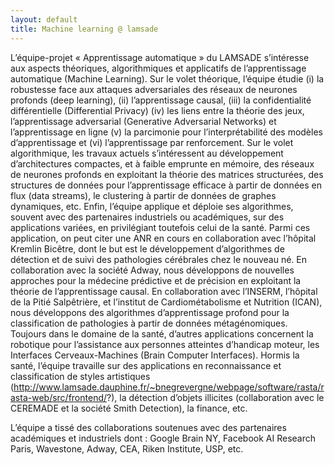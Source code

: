```yaml
---
layout: default
title: Machine learning @ lamsade
---
```


L’équipe-projet « Apprentissage automatique » du LAMSADE s’intéresse aux aspects théoriques, algorithmiques et applicatifs de l’apprentissage automatique (Machine Learning).
Sur le volet théorique, l’équipe étudie (i) la robustesse face aux attaques adversariales des réseaux de neurones profonds (deep learning), (ii) l’apprentissage causal, (iii) la confidentialité différentielle (Differential Privacy) (iv) les liens entre la théorie des jeux, l’apprentissage adversarial (Generative Adversarial Networks) et l’apprentissage en ligne (v) la parcimonie pour l’interprétabilité des modèles d’apprentissage et (vi) l’apprentissage par renforcement.
Sur le volet algorithmique, les travaux actuels s’intéressent au développement d’architectures compactes, et à faible emprunte en mémoire, des réseaux de neurones profonds en exploitant la théorie des matrices structurées, des structures de données pour l’apprentissage efficace à partir de données en flux (data streams), le clustering à partir de données de graphes dynamiques, etc.
Enfin, l’équipe applique et déploie ses algorithmes, souvent avec des partenaires industriels ou académiques, sur des applications variées, en privilégiant toutefois celui de la santé. Parmi ces application, on peut citer une ANR en cours en collaboration avec l’hôpital Kremlin Bicêtre, dont le but est le développement d’algorithmes de détection et de suivi des pathologies cérébrales chez le nouveau né. En collaboration avec la société Adway, nous développons de nouvelles approches pour la médecine prédictive et de précision en exploitant la théorie de l’apprentissage causal. En collaboration avec l’INSERM, l’hôpital de la Pitié Salpêtrière, et l’institut de Cardiométabolisme et Nutrition (ICAN), nous développons des algorithmes d’apprentissage profond pour la  classification de pathologies à partir de données métagénomiques. Toujours dans le domaine de la  santé, d’autres applications concernent la robotique pour l’assistance aux personnes atteintes d’handicap moteur, les Interfaces Cerveaux-Machines (Brain Computer Interfaces). Hormis la santé, l’équipe travaille sur des applications en reconnaissance et classification  de styles artistiques (http://www.lamsade.dauphine.fr/~bnegrevergne/webpage/software/rasta/rasta-web/src/frontend/?), la détection d’objets illicites (collaboration avec le CEREMADE et la société Smith Detection), la finance, etc.

L’équipe a tissé des collaborations soutenues avec des partenaires académiques et industriels dont : Google Brain NY, Facebook AI Research Paris, Wavestone, Adway, CEA, Riken Institute, USP, etc.

